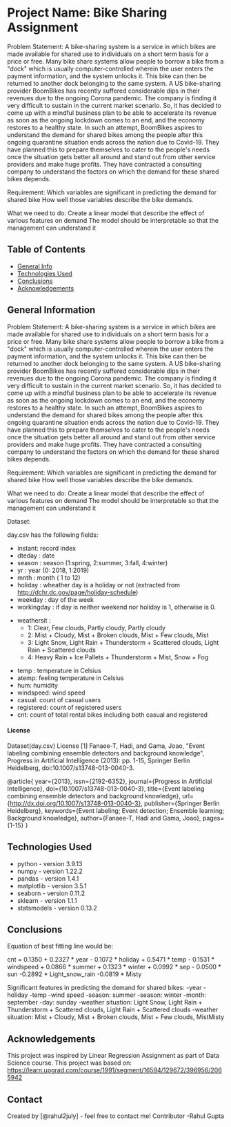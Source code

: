 # Project Name: Bike Sharing Assignment 

Problem Statement:
A bike-sharing system is a service in which bikes are made available for shared use to individuals on a short term basis for a price or free. Many bike share systems allow people to borrow a bike from a "dock" which is usually computer-controlled wherein the user enters the payment information, and the system unlocks it. This bike can then be returned to another dock belonging to the same system. A US bike-sharing provider BoomBikes has recently suffered considerable dips in their revenues due to the ongoing Corona pandemic. The company is finding it very difficult to sustain in the current market scenario. So, it has decided to come up with a mindful business plan to be able to accelerate its revenue as soon as the ongoing lockdown comes to an end, and the economy restores to a healthy state.  In such an attempt, BoomBikes aspires to understand the demand for shared bikes among the people after this ongoing quarantine situation ends across the nation due to Covid-19. They have planned this to prepare themselves to cater to the people's needs once the situation gets better all around and stand out from other service providers and make huge profits. They have contracted a consulting company to understand the factors on which the demand for these shared bikes depends.

Requirement:
Which variables are significant in predicting the demand for shared bike
How well those variables describe the bike demands.

What we need to do: 
Create a linear model that describe the effect of various features on demand
The model should be interpretable so that the management can understand it


## Table of Contents
* [General Info](#general-information)
* [Technologies Used](#technologies-used)
* [Conclusions](#conclusions)
* [Acknowledgements](#acknowledgements)

<!-- You can include any other section that is pertinent to your problem -->

## General Information

Problem Statement:
A bike-sharing system is a service in which bikes are made available for shared use to individuals on a short term basis for a price or free. Many bike share systems allow people to borrow a bike from a "dock" which is usually computer-controlled wherein the user enters the payment information, and the system unlocks it. This bike can then be returned to another dock belonging to the same system. A US bike-sharing provider BoomBikes has recently suffered considerable dips in their revenues due to the ongoing Corona pandemic. The company is finding it very difficult to sustain in the current market scenario. So, it has decided to come up with a mindful business plan to be able to accelerate its revenue as soon as the ongoing lockdown comes to an end, and the economy restores to a healthy state.  In such an attempt, BoomBikes aspires to understand the demand for shared bikes among the people after this ongoing quarantine situation ends across the nation due to Covid-19. They have planned this to prepare themselves to cater to the people's needs once the situation gets better all around and stand out from other service providers and make huge profits. They have contracted a consulting company to understand the factors on which the demand for these shared bikes depends.

Requirement:
Which variables are significant in predicting the demand for shared bike
How well those variables describe the bike demands.

What we need to do: 
Create a linear model that describe the effect of various features on demand
The model should be interpretable so that the management can understand it

Dataset:

day.csv has the following fields:
- instant: record index
- dteday : date
- season : season (1:spring, 2:summer, 3:fall, 4:winter)
- yr : year (0: 2018, 1:2019)
- mnth : month ( 1 to 12)
- holiday : wheather day is a holiday or not (extracted from http://dchr.dc.gov/page/holiday-schedule)
- weekday : day of the week
- workingday : if day is neither weekend nor holiday is 1, otherwise is 0.
+ weathersit : 
    - 1: Clear, Few clouds, Partly cloudy, Partly cloudy
    - 2: Mist + Cloudy, Mist + Broken clouds, Mist + Few clouds, Mist
    - 3: Light Snow, Light Rain + Thunderstorm + Scattered clouds, Light Rain + Scattered clouds
    - 4: Heavy Rain + Ice Pallets + Thunderstorm + Mist, Snow + Fog
- temp : temperature in Celsius
- atemp: feeling temperature in Celsius
- hum: humidity
- windspeed: wind speed
- casual: count of casual users
- registered: count of registered users
- cnt: count of total rental bikes including both casual and registered

#### License
Dataset(day.csv) License [1] Fanaee-T, Hadi, and Gama, Joao, "Event labeling combining ensemble detectors and background knowledge", Progress in Artificial Intelligence (2013): pp. 1-15, Springer Berlin Heidelberg, doi:10.1007/s13748-013-0040-3.

@article{ year={2013}, issn={2192-6352}, journal={Progress in Artificial Intelligence}, doi={10.1007/s13748-013-0040-3}, title={Event labeling combining ensemble detectors and background knowledge}, url={http://dx.doi.org/10.1007/s13748-013-0040-3}, publisher={Springer Berlin Heidelberg}, keywords={Event labeling; Event detection; Ensemble learning; Background knowledge}, author={Fanaee-T, Hadi and Gama, Joao}, pages={1-15} }

<!-- You don't have to answer all the questions - just the ones relevant to your project. -->

## Technologies Used
- python - version 3.9.13
- numpy - version 1.22.2
- pandas - version 1.4.1
- matplotlib - version 3.5.1
- seaborn - version 0.11.2
- sklearn - version 1.1.1
- statsmodels - version 0.13.2

<!-- As the libraries versions keep on changing, it is recommended to mention the version of library used in this project -->


## Conclusions

Equation of best fitting line would be:

cnt = 0.1350 + 0.2327 * year - 0.1072 * holiday + 0.5471 * temp - 0.1531 * windspeed + 0.0866 * summer + 0.1323 * winter + 0.0992 * sep - 0.0500 * sun -0.2892 * Light_snow_rain -0.0819 * Misty

Significant features in predicting the demand for shared bikes:
-year
-holiday
-temp
-wind speed
-season: summer
-season: winter
-month: september
-day: sunday
-weather situation: Light Snow, Light Rain + Thunderstorm + Scattered clouds, Light Rain + Scattered clouds
-weather situation: Mist + Cloudy, Mist + Broken clouds, Mist + Few clouds, MistMisty



<!-- You don't have to answer all the questions - just the ones relevant to your project. -->


## Acknowledgements

This project was inspired by Linear Regression Assignment as part of Data Science course.
This project was based on: https://learn.upgrad.com/course/1991/segment/16594/129672/396956/2065942


## Contact
Created by [@rahul2july] - feel free to contact me!
Contributor -Rahul Gupta


<!-- Optional -->
<!-- ## License -->
<!-- This project is open source and available under the [... License](). -->

<!-- You don't have to include all sections - just the one's relevant to your project -->

